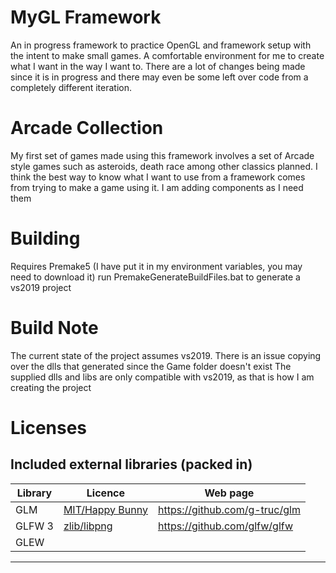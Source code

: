 # MyGL Framework
An in progress framework to practice OpenGL and framework setup with the intent to make small games. 
A comfortable environment for me to create what I want in the way I want to.  There are a lot of changes being made since it is in progress and there
may even be some left over code from a completely different iteration.

# Arcade Collection
My first set of games made using this framework involves a set of Arcade style games such as asteroids, death race among other classics planned.
I think the best way to know what I want to use from a framework comes from trying to make a game using it.
I am adding components as I need them

# Building
Requires Premake5 (I have put it in my environment variables, you may need to download it)
run PremakeGenerateBuildFiles.bat to generate a vs2019 project

# Build Note
The current state of the project assumes vs2019. 
There is an issue copying over the dlls that generated since the Game folder doesn't exist
The supplied dlls and libs are only compatible with vs2019, as that is how I am creating the project

# Licenses

## Included external libraries (packed in)

| Library    | Licence                                                                           | Web page                                |
| ---------- | --------------------------------------------------------------------------------- | --------------------------------------- |
| GLM        | [MIT/Happy Bunny](https://github.com/g-truc/glm/blob/master/copying.txt)          | https://github.com/g-truc/glm           |
| GLFW 3     | [zlib/libpng](https://github.com/glfw/glfw/blob/master/LICENSE.md)                | https://github.com/glfw/glfw            |
| GLEW       | | |

------
